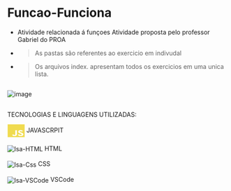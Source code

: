 # Funcao-Funciona


- Atividade relacionada á funçoes <JAVASCRIPT>
Atividade proposta pelo professor Gabriel do PROA

- > As pastas são referentes ao exercicio em indivudal
- > Os arquivos index. apresentam todos os exercicios em uma unica lista.

##

![image](https://user-images.githubusercontent.com/92994715/200906780-0a09ba7a-bf48-4285-bdce-1f6397935a63.png)

##

TECNOLOGIAS E LINGUAGENS UTILIZADAS:

 <img align="center" alt="Js" height="30" width="40" src="https://raw.githubusercontent.com/devicons/devicon/master/icons/javascript/javascript-plain.svg"> JAVASCRPIT
 <br><br>
 <img align="center" alt="Isa-HTML" height="30" width="40" src="https://cdn.jsdelivr.net/gh/devicons/devicon/icons/html5/html5-original.svg"/> HTML
 <br><br>
 <img align="center" alt="Isa-Css" height="30" width="40" src="https://cdn.jsdelivr.net/gh/devicons/devicon/icons/css3/css3-original.svg"/> CSS
 <br><br>
 <img align="center" alt="Isa-VSCode" height="30" width="40" src="https://img.icons8.com/color/96/000000/visual-studio-code-2019.png"/> VSCode

